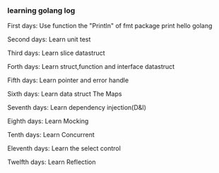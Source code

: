 ### learning golang log

First days:
Use function the "Println" of fmt package print hello golang

Second days:
Learn unit test

Third days:
Learn slice datastruct

Forth days:
Learn struct,function and interface datastruct

Fifth days:
Learn pointer and error handle

Sixth days:
Learn data struct The Maps

Seventh days:
Learn dependency injection(D&I)

Eighth days:
Learn Mocking

Tenth days:
Learn Concurrent

Eleventh days:
Learn the select control

Twelfth days:
Learn Reflection